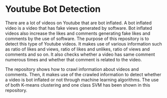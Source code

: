 # Youtube Bot Detection
There are a lot of videos on Youtube that are bot inflated. A bot inflated video is a video that has fake views generated by software. Bot inflated videos also increase the likes and comments generating fake likes and comments by the use of software. The purpose of this repository is to detect this type of Youtube videos. It makes use of various information such as ratio of likes and views, ratio of likes and unlikes, ratio of views and comments and so on. It also checks whether a video has same comment numerous times and whether that comment is related to the video.

The repository shows how to crawl information about videos and comments. Then, it makes use of the crawled information to detect whether a video is bot inflated or not through machine learning algorithms. The use of both K-means clustering and one class SVM has been shown in this repository.
